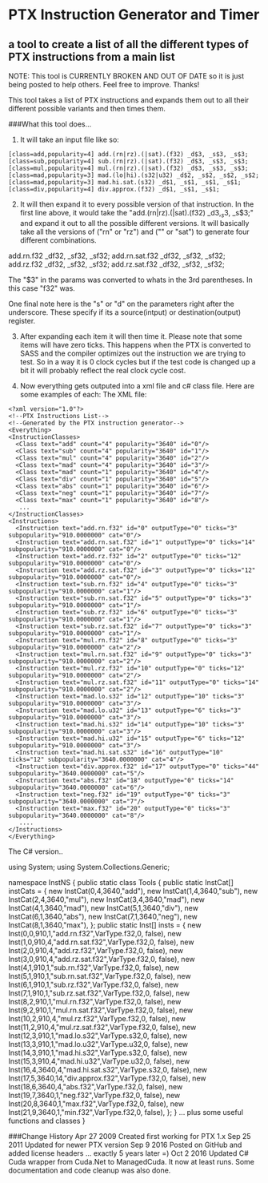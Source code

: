 # PTX Instruction Generator and Timer
## a tool to create a list of all the different types of PTX instructions from a main list

NOTE: This tool is CURRENTLY BROKEN AND OUT OF DATE so it is just being posted to help others. Feel free to improve.  Thanks!

This tool takes a list of PTX instructions and expands them out to all their different possible variants and then times them.

###What this tool does...

1) It will take an input file like so:
```
[class=add,popularity=4] add.(rn|rz).(|sat).(f32) _d$3, _s$3, _s$3;
[class=sub,popularity=4] sub.(rn|rz).(|sat).(f32) _d$3, _s$3, _s$3;
[class=mul,popularity=4] mul.(rn|rz).(|sat).(f32) _d$3, _s$3, _s$3;
[class=mad,popularity=3] mad.(lo|hi).(s32|u32) _d$2, _s$2, _s$2, _s$2;
[class=mad,popularity=3] mad.hi.sat.(s32) _d$1, _s$1, _s$1, _s$1;
[class=div,popularity=4] div.approx.(f32) _d$1, _s$1, _s$1;
```

2) It will then expand it to every possible version of that instruction. In the first line above, it would take the "add.(rn|rz).(|sat).(f32) _d$3, _s$3, _s$3;" and expand it out to all the possible different versions. It will basically take all the versions of ("rn" or "rz") and ("" or "sat") to generate four different combinations.

add.rn.f32 _df32, _sf32, _sf32;
add.rn.sat.f32 _df32, _sf32, _sf32;
add.rz.f32 _df32, _sf32, _sf32;
add.rz.sat.f32 _df32, _sf32, _sf32;

The "$3" in the params was converted to whats in the 3rd parentheses. In this case "f32" was.

One final note here is the "s" or "d" on the parameters right after the underscore.  These specify if its a source(intput) or destination(output) register.

3) After expanding each item it will then time it. Please note that some items will have zero ticks. This happens when the PTX is converted to SASS and the compiler optimizes out the instruction we are trying to test. So in a way it is 0 clock cycles but if the test code is changed up a bit it will probably reflect the real clock cycle cost.

4) Now everything gets outputed into a xml file and c# class file.  Here are some examples of each:
The XML file:
```
<?xml version="1.0"?>
<!--PTX Instructions List-->
<!--Generated by the PTX instruction generator-->
<Everything>
<InstructionClasses>
  <Class text="add" count="4" popularity="3640" id="0"/>
  <Class text="sub" count="4" popularity="3640" id="1"/>
  <Class text="mul" count="4" popularity="3640" id="2"/>
  <Class text="mad" count="4" popularity="3640" id="3"/>
  <Class text="mad" count="1" popularity="3640" id="4"/>
  <Class text="div" count="1" popularity="3640" id="5"/>
  <Class text="abs" count="1" popularity="3640" id="6"/>
  <Class text="neg" count="1" popularity="3640" id="7"/>
  <Class text="max" count="1" popularity="3640" id="8"/>
   ...
</InstructionClasses>
<Instructions>
  <Instruction text="add.rn.f32" id="0" outputType="0" ticks="3" subpopularity="910.0000000" cat="0"/>
  <Instruction text="add.rn.sat.f32" id="1" outputType="0" ticks="14" subpopularity="910.0000000" cat="0"/>
  <Instruction text="add.rz.f32" id="2" outputType="0" ticks="12" subpopularity="910.0000000" cat="0"/>
  <Instruction text="add.rz.sat.f32" id="3" outputType="0" ticks="12" subpopularity="910.0000000" cat="0"/>
  <Instruction text="sub.rn.f32" id="4" outputType="0" ticks="3" subpopularity="910.0000000" cat="1"/>
  <Instruction text="sub.rn.sat.f32" id="5" outputType="0" ticks="3" subpopularity="910.0000000" cat="1"/>
  <Instruction text="sub.rz.f32" id="6" outputType="0" ticks="3" subpopularity="910.0000000" cat="1"/>
  <Instruction text="sub.rz.sat.f32" id="7" outputType="0" ticks="3" subpopularity="910.0000000" cat="1"/>
  <Instruction text="mul.rn.f32" id="8" outputType="0" ticks="3" subpopularity="910.0000000" cat="2"/>
  <Instruction text="mul.rn.sat.f32" id="9" outputType="0" ticks="3" subpopularity="910.0000000" cat="2"/>
  <Instruction text="mul.rz.f32" id="10" outputType="0" ticks="12" subpopularity="910.0000000" cat="2"/>
  <Instruction text="mul.rz.sat.f32" id="11" outputType="0" ticks="14" subpopularity="910.0000000" cat="2"/>
  <Instruction text="mad.lo.s32" id="12" outputType="10" ticks="3" subpopularity="910.0000000" cat="3"/>
  <Instruction text="mad.lo.u32" id="13" outputType="6" ticks="3" subpopularity="910.0000000" cat="3"/>
  <Instruction text="mad.hi.s32" id="14" outputType="10" ticks="3" subpopularity="910.0000000" cat="3"/>
  <Instruction text="mad.hi.u32" id="15" outputType="6" ticks="12" subpopularity="910.0000000" cat="3"/>
  <Instruction text="mad.hi.sat.s32" id="16" outputType="10" ticks="12" subpopularity="3640.0000000" cat="4"/>
  <Instruction text="div.approx.f32" id="17" outputType="0" ticks="44" subpopularity="3640.0000000" cat="5"/>
  <Instruction text="abs.f32" id="18" outputType="0" ticks="14" subpopularity="3640.0000000" cat="6"/>
  <Instruction text="neg.f32" id="19" outputType="0" ticks="3" subpopularity="3640.0000000" cat="7"/>
  <Instruction text="max.f32" id="20" outputType="0" ticks="3" subpopularity="3640.0000000" cat="8"/>
   ....
</Instructions>
</Everything>
```
The C# version..

using System;
using System.Collections.Generic;

namespace InstNS
{
    public static class Tools
    {
        public static InstCat[] instCats = {
		  new InstCat(0,4,3640,"add"),
          new InstCat(1,4,3640,"sub"),
          new InstCat(2,4,3640,"mul"),
          new InstCat(3,4,3640,"mad"),
          new InstCat(4,1,3640,"mad"),
          new InstCat(5,1,3640,"div"),
          new InstCat(6,1,3640,"abs"),
          new InstCat(7,1,3640,"neg"),
          new InstCat(8,1,3640,"max"),
        };
public static Inst[] insts = {
          new Inst(0,0,910,1,"add.rn.f32",VarType.f32,0, false),
          new Inst(1,0,910,4,"add.rn.sat.f32",VarType.f32,0, false),
          new Inst(2,0,910,4,"add.rz.f32",VarType.f32,0, false),
          new Inst(3,0,910,4,"add.rz.sat.f32",VarType.f32,0, false),
          new Inst(4,1,910,1,"sub.rn.f32",VarType.f32,0, false),
          new Inst(5,1,910,1,"sub.rn.sat.f32",VarType.f32,0, false),
          new Inst(6,1,910,1,"sub.rz.f32",VarType.f32,0, false),
          new Inst(7,1,910,1,"sub.rz.sat.f32",VarType.f32,0, false),
          new Inst(8,2,910,1,"mul.rn.f32",VarType.f32,0, false),
          new Inst(9,2,910,1,"mul.rn.sat.f32",VarType.f32,0, false),
          new Inst(10,2,910,4,"mul.rz.f32",VarType.f32,0, false),
          new Inst(11,2,910,4,"mul.rz.sat.f32",VarType.f32,0, false),
          new Inst(12,3,910,1,"mad.lo.s32",VarType.s32,0, false),
          new Inst(13,3,910,1,"mad.lo.u32",VarType.u32,0, false),
          new Inst(14,3,910,1,"mad.hi.s32",VarType.s32,0, false),
          new Inst(15,3,910,4,"mad.hi.u32",VarType.u32,0, false),
          new Inst(16,4,3640,4,"mad.hi.sat.s32",VarType.s32,0, false),
          new Inst(17,5,3640,14,"div.approx.f32",VarType.f32,0, false),
          new Inst(18,6,3640,4,"abs.f32",VarType.f32,0, false),
          new Inst(19,7,3640,1,"neg.f32",VarType.f32,0, false),
          new Inst(20,8,3640,1,"max.f32",VarType.f32,0, false),
          new Inst(21,9,3640,1,"min.f32",VarType.f32,0, false),
        };
  }
... plus some useful functions and classes
}

###Change History
Apr 27 2009 
	Created first working for PTX 1.x
Sep 25 2011
	Updated for newer PTX version
Sep 9 2016 
	Posted on GitHub and added license headers ... exactly 5 years later =)
Oct 2 2016 
	Updated C# Cuda wrapper from Cuda.Net to ManagedCuda. It now at least runs. Some documentation and code cleanup was also done.